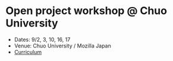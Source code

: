 # Open project workshop @ Chuo University

- Dates: 9/2, 3, 10, 16, 17
- Venue: Chuo University / Mozilla Japan
- [Curriculum](curriculum.md)

